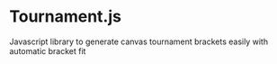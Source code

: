 # Tournament.js
Javascript library to generate canvas tournament brackets easily with automatic bracket fit
